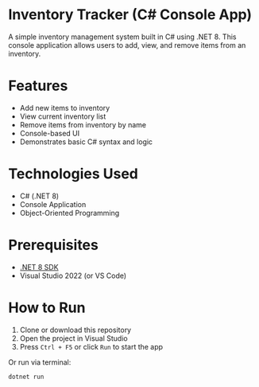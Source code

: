 # Inventory Tracker (C# Console App)

A simple inventory management system built in C# using .NET 8. 
This console application allows users to add, view, and remove items from an inventory.

# Features
- Add new items to inventory
- View current inventory list
- Remove items from inventory by name
- Console-based UI
- Demonstrates basic C# syntax and logic

# Technologies Used
- C# (.NET 8)
- Console Application
- Object-Oriented Programming

# Prerequisites
- [.NET 8 SDK](https://dotnet.microsoft.com/download/dotnet/8.0)
- Visual Studio 2022 (or VS Code)

# How to Run
1. Clone or download this repository
2. Open the project in Visual Studio
3. Press `Ctrl + F5` or click `Run` to start the app

Or run via terminal:

```bash
dotnet run
